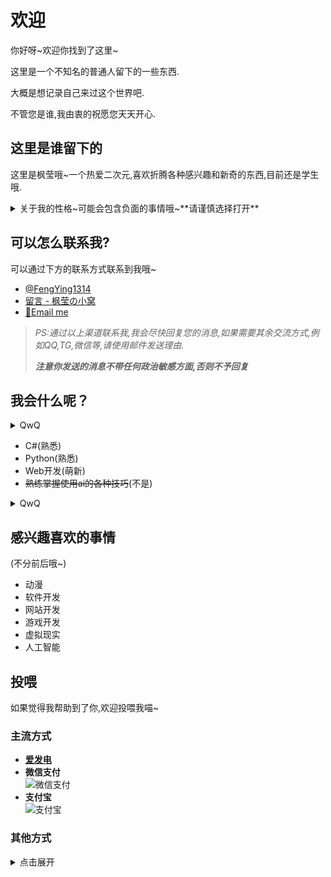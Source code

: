 # 欢迎
你好呀~欢迎你找到了这里~

这里是一个不知名的普通人留下的一些东西.

大概是想记录自己来过这个世界吧.

不管您是谁,我由衷的祝愿您天天开心.

## 这里是谁留下的

这里是枫莹哦~一个热爱二次元,喜欢折腾各种感兴趣和新奇的东西,目前还是学生哦.
<details>
  <summary>关于我的性格~可能会包含负面的事情哦~**请谨慎选择打开**</summary>
  泥嚎哦~欢迎点到这里来。  
  先简单介绍一下我目前的阶段吧。  
  目前还是一个学生~  
  学制为3+2，目前在读3的第3阶段~~(直接说高3不就好了)~~  
  几乎不存在学校给的学习压力这一说~。  
  ~~但是也没法完全随性所欲(还在学校当然啊喂)~~  
  喜欢与人交往，喜欢和别人贴贴，喜欢每一个喜欢我的人。会信任别人~  
  希望和看到这里的你成为好朋友哦~  
  喜欢很多很多的新奇事物~  
  <details>
  <summary>一些不好的事情哦~请**谨慎**选择打开哦~
  </summary>
  人的**两面性**和**平庸性**在我身上体现的淋漓尽致。  
  **有时会不喜欢任何人，不信任任何人，讨厌任何人。**  
 **情绪不稳定，善变**    
 极其厌恶内耗，但是也会常常陷入内耗，因此可能出现过激行为。  
  会不断放大各种缺点，不管是**任何人**又或者是**自己**  
  如果感觉到我伤害到了你，请不要犹豫，向我**表达出来不满** or **拉黑删除我**。  
</details>
</details>

## 可以怎么联系我?

可以通过下方的联系方式联系到我哦~

- [@FengYing1314](https://github.com/FengYing1314/)
- [留言 - 枫莹の小窝](https://www.fengying.xin/message)
- [📧Email me](mailto:admin@fengying.shop)

> *PS:通过以上渠道联系我,我会尽快回复您的消息,如果需要其余交流方式,例如QQ,TG,微信等,请使用邮件发送理由.*
>
> ***注意你发送的消息不带任何政治敏感方面,否则不予回复***

## 我会什么呢？

<details>
  <summary>QwQ</summary>
  (?貌似什么都不会a)
</details>

- C#(熟悉)
- Python(熟悉)
- Web开发(萌新)
- ~~熟练掌握使用ai的各种技巧~~(不是)

<details>
  <summary>QwQ</summary>
  是的,没有一个精通呢 T_T
</details>

## 感兴趣喜欢的事情

(不分前后哦~)

- 动漫
- 软件开发
- 网站开发
- 游戏开发
- 虚拟现实
- 人工智能

## 投喂

如果觉得我帮助到了你,欢迎投喂我喵~

### 主流方式

- [**爱发电**](https://afdian.com/a/fengyingqwq)
- **微信支付**  
  ![微信支付](https://admin.fengying.xin/api/v2/objects/file/9y8m7zabj7696tmmzg.png)
- **支付宝**  
  ![支付宝](https://admin.fengying.xin/api/v2/objects/file/yab3e1jtu5htanoqs6.jpg)

### 其他方式

<details>
  <summary>点击展开</summary>

  > **感谢您的赞助**

  - **Polygon:**  
    `0xF120Fd8e4B525cfBB4b339860FA9D35d62eb784a`
  - **TON:**  
    `UQAxVnUw5EwFfz8R9b8ea0pohD7p21VbqSJ-kvi2ZNaFWGlF`

</details>